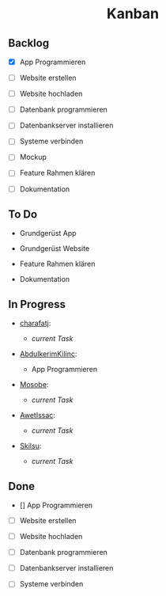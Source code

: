 <h1 align="center">Kanban</h1>

## Backlog

- [x] App Programmieren

- [ ] Website erstellen

- [ ] Website hochladen

- [ ] Datenbank programmieren

- [ ] Datenbankserver installieren

- [ ] Systeme verbinden

- [ ] Mockup

- [ ] Feature Rahmen klären

- [ ] Dokumentation

## To Do

- Grundgerüst App

- Grundgerüst Website

- Feature Rahmen klären

- Dokumentation

## In Progress

- [charafatj](https://github.com/charafatj "charafatj"):

  - _current Task_

- [AbdulkerimKilinc](https://github.com/AbdulkerimKilinc "AbdulkerimKilinc"):

  - App Programmieren

- [Mosobe](https://github.com/Mosobe "Mosobe"):

  - _current Task_

- [AwetIssac](https://github.com/AwetIssac "AwetIssac"):

  - _current Task_

- [Skilsu](https://github.com/Skilsu "Skilsu"):

  - _current Task_

## Done

- [] App Programmieren

- [ ] Website erstellen

- [ ] Website hochladen

- [ ] Datenbank programmieren

- [ ] Datenbankserver installieren

- [ ] Systeme verbinden
